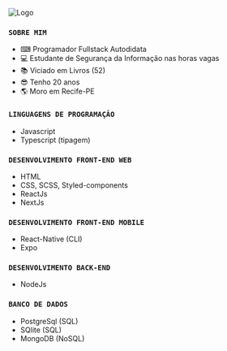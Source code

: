 ![Logo](https://user-images.githubusercontent.com/48457700/117142638-4cc2f480-ad86-11eb-8b37-ace4c6e0a484.png)

### `SOBRE MIM`
  - ⌨ Programador Fullstack Autodidata
  - 💻 Estudante de Segurança da Informação nas horas vagas
  - :books: Viciado em Livros (52)
  - :sunglasses: Tenho 20 anos
  - :earth_americas: Moro em Recife-PE

### `LINGUAGENS DE PROGRAMAÇÃO`
  - Javascript
  - Typescript (tipagem)

### `DESENVOLVIMENTO FRONT-END WEB`
  - HTML
  - CSS, SCSS, Styled-components
  - ReactJs
  - NextJs

### `DESENVOLVIMENTO FRONT-END MOBILE`
  - React-Native (CLI)
  - Expo

### `DESENVOLVIMENTO BACK-END`
  - NodeJs

### `BANCO DE DADOS`
  - PostgreSql (SQL)
  - SQlite (SQL)
  - MongoDB (NoSQL)
